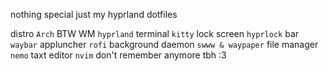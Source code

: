 nothing special just my hyprland dotfiles 

distro ```Arch``` BTW 
WM ```hyprland```
terminal ```kitty```
lock screen ```hyprlock```
bar ```waybar```
appluncher ```rofi```
background daemon ```swww & waypaper```
file manager ```nemo```
taxt editor ```nvim```
don't remember anymore tbh :3
